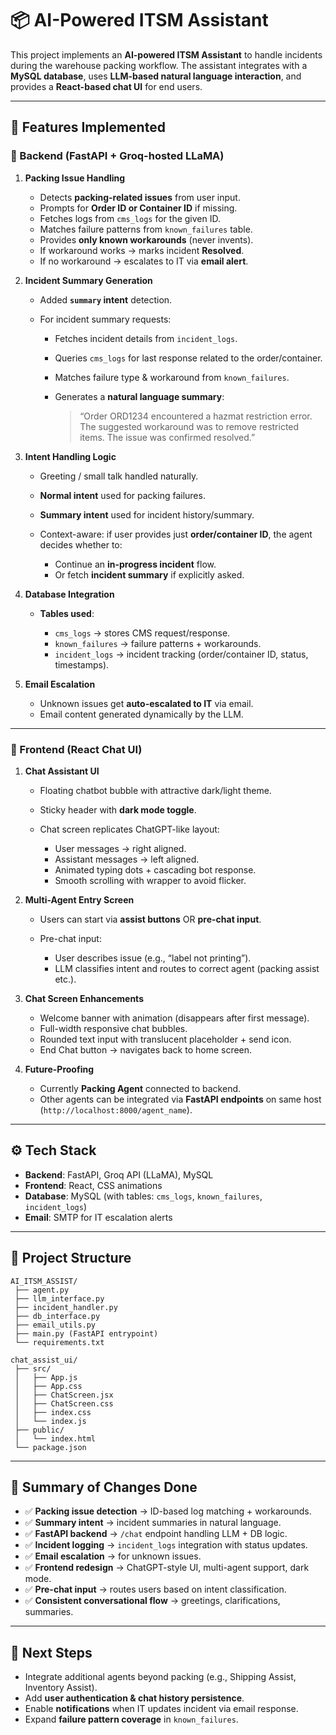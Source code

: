 # 📦 AI-Powered ITSM Assistant

This project implements an **AI-powered ITSM Assistant** to handle incidents during the warehouse packing workflow. The assistant integrates with a **MySQL database**, uses **LLM-based natural language interaction**, and provides a **React-based chat UI** for end users.

---

## 🚀 Features Implemented

### 🔹 Backend (FastAPI + Groq-hosted LLaMA)

1. **Packing Issue Handling**

   * Detects **packing-related issues** from user input.
   * Prompts for **Order ID or Container ID** if missing.
   * Fetches logs from `cms_logs` for the given ID.
   * Matches failure patterns from `known_failures` table.
   * Provides **only known workarounds** (never invents).
   * If workaround works → marks incident **Resolved**.
   * If no workaround → escalates to IT via **email alert**.

2. **Incident Summary Generation**

   * Added **`summary` intent** detection.
   * For incident summary requests:

     * Fetches incident details from `incident_logs`.
     * Queries `cms_logs` for last response related to the order/container.
     * Matches failure type & workaround from `known_failures`.
     * Generates a **natural language summary**:

       > “Order ORD1234 encountered a hazmat restriction error. The suggested workaround was to remove restricted items. The issue was confirmed resolved.”

3. **Intent Handling Logic**

   * Greeting / small talk handled naturally.
   * **Normal intent** used for packing failures.
   * **Summary intent** used for incident history/summary.
   * Context-aware: if user provides just **order/container ID**, the agent decides whether to:

     * Continue an **in-progress incident** flow.
     * Or fetch **incident summary** if explicitly asked.

4. **Database Integration**

   * **Tables used**:

     * `cms_logs` → stores CMS request/response.
     * `known_failures` → failure patterns + workarounds.
     * `incident_logs` → incident tracking (order/container ID, status, timestamps).

5. **Email Escalation**

   * Unknown issues get **auto-escalated to IT** via email.
   * Email content generated dynamically by the LLM.

---

### 🔹 Frontend (React Chat UI)

1. **Chat Assistant UI**

   * Floating chatbot bubble with attractive dark/light theme.
   * Sticky header with **dark mode toggle**.
   * Chat screen replicates ChatGPT-like layout:

     * User messages → right aligned.
     * Assistant messages → left aligned.
     * Animated typing dots + cascading bot response.
     * Smooth scrolling with wrapper to avoid flicker.

2. **Multi-Agent Entry Screen**

   * Users can start via **assist buttons** OR **pre-chat input**.
   * Pre-chat input:

     * User describes issue (e.g., “label not printing”).
     * LLM classifies intent and routes to correct agent (packing assist etc.).

3. **Chat Screen Enhancements**

   * Welcome banner with animation (disappears after first message).
   * Full-width responsive chat bubbles.
   * Rounded text input with translucent placeholder + send icon.
   * End Chat button → navigates back to home screen.

4. **Future-Proofing**

   * Currently **Packing Agent** connected to backend.
   * Other agents can be integrated via **FastAPI endpoints** on same host (`http://localhost:8000/agent_name`).

---

## ⚙️ Tech Stack

* **Backend**: FastAPI, Groq API (LLaMA), MySQL
* **Frontend**: React, CSS animations
* **Database**: MySQL (with tables: `cms_logs`, `known_failures`, `incident_logs`)
* **Email**: SMTP for IT escalation alerts

---

## 📂 Project Structure

```
AI_ITSM_ASSIST/
 ├── agent.py
 ├── llm_interface.py
 ├── incident_handler.py
 ├── db_interface.py
 ├── email_utils.py
 ├── main.py (FastAPI entrypoint)
 └── requirements.txt

chat_assist_ui/
 ├── src/
 │   ├── App.js
 │   ├── App.css
 │   ├── ChatScreen.jsx
 │   ├── ChatScreen.css
 │   ├── index.css
 │   └── index.js
 ├── public/
 │   └── index.html
 └── package.json
```

---

## 📝 Summary of Changes Done

* ✅ **Packing issue detection** → ID-based log matching + workarounds.
* ✅ **Summary intent** → incident summaries in natural language.
* ✅ **FastAPI backend** → `/chat` endpoint handling LLM + DB logic.
* ✅ **Incident logging** → `incident_logs` integration with status updates.
* ✅ **Email escalation** → for unknown issues.
* ✅ **Frontend redesign** → ChatGPT-style UI, multi-agent support, dark mode.
* ✅ **Pre-chat input** → routes users based on intent classification.
* ✅ **Consistent conversational flow** → greetings, clarifications, summaries.

---

## 🚧 Next Steps

* Integrate additional agents beyond packing (e.g., Shipping Assist, Inventory Assist).
* Add **user authentication & chat history persistence**.
* Enable **notifications** when IT updates incident via email response.
* Expand **failure pattern coverage** in `known_failures`.

